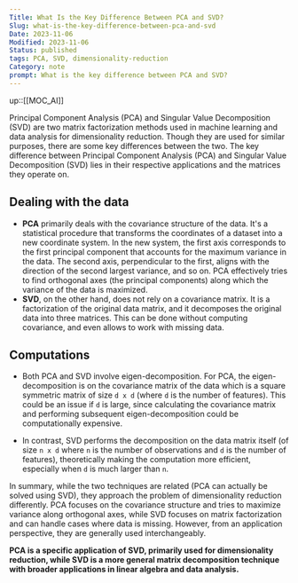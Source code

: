 ```yaml
---
Title: What Is the Key Difference Between PCA and SVD?
Slug: what-is-the-key-difference-between-pca-and-svd
Date: 2023-11-06
Modified: 2023-11-06
Status: published
tags: PCA, SVD, dimensionality-reduction 
Category: note
prompt: What is the key difference between PCA and SVD?
---
```


up::[[MOC_AI]]

Principal Component Analysis (PCA) and Singular Value Decomposition (SVD) are two matrix factorization methods used in machine learning and data analysis for dimensionality reduction. Though they are used for similar purposes, there are some key differences between the two. The key difference between Principal Component Analysis (PCA) and Singular Value Decomposition (SVD) lies in their respective applications and the matrices they operate on.

## Dealing with the data
   
- **PCA** primarily deals with the covariance structure of the data. It's a statistical procedure that transforms the coordinates of a dataset into a new coordinate system. In the new system, the first axis corresponds to the first principal component that accounts for the maximum variance in the data. The second axis, perpendicular to the first, aligns with the direction of the second largest variance, and so on. PCA effectively tries to find orthogonal axes (the principal components) along which the variance of the data is maximized.
- **SVD**, on the other hand, does not rely on a covariance matrix. It is a factorization of the original data matrix, and it decomposes the original data into three matrices. This can be done without computing covariance, and even allows to work with missing data.

## Computations
  
- Both PCA and SVD involve eigen-decomposition. For PCA, the eigen-decomposition is on the covariance matrix of the data which is a square symmetric matrix of size `d x d` (where `d` is the number of features). This could be an issue if `d` is large, since calculating the covariance matrix and performing subsequent eigen-decomposition could be computationally expensive.

- In contrast, SVD performs the decomposition on the data matrix itself (of size `n x d` where `n` is the number of observations and `d` is the number of features), theoretically making the computation more efficient, especially when `d` is much larger than `n`.

In summary, while the two techniques are related (PCA can actually be solved using SVD), they approach the problem of dimensionality reduction differently. PCA focuses on the covariance structure and tries to maximize variance along orthogonal axes, while SVD focuses on matrix factorization and can handle cases where data is missing. However, from an application perspective, they are generally used interchangeably.

**PCA is a specific application of SVD, primarily used for dimensionality reduction, while SVD is a more general matrix decomposition technique with broader applications in linear algebra and data analysis.**
